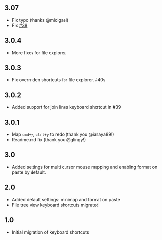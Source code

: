 ## 3.07
- Fix typo (thanks @miclgael)
- Fix [#38](https://github.com/microsoft/vscode-atom-keybindings/issues/38)

## 3.0.4
- More fixes for file explorer.

## 3.0.3
- Fix overrriden shortcuts for file explorer. #40s

## 3.0.2
- Added support for join lines keyboard shortcut in #39 

## 3.0.1
- Map `cmd+y`, `ctrl+y` to redo (thank you @ianaya89!)
- Readme.md fix (thank you @glingy!)

## 3.0
- Added settings for multi cursor mouse mapping and enabling format on paste by default. 

## 2.0
- Added default settings: minimap and format on paste
- File tree view keyboard shortcuts migrated

## 1.0
- Initial migration of keyboard shortcuts
